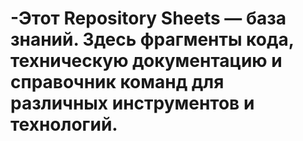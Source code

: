 # -Этот Repository Sheets — база знаний. Здесь фрагменты кода, техническую документацию и справочник команд для различных инструментов и технологий.
